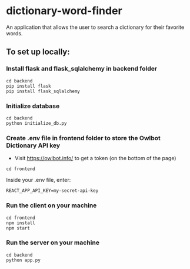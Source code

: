 # dictionary-word-finder
An application that allows the user to search a dictionary for their favorite words.

## To set up locally:
### Install flask and flask_sqlalchemy in backend folder
```
cd backend
pip install flask
pip install flask_sqlalchemy
```

### Initialize database
```
cd backend
python initialize_db.py
```

### Create .env file in frontend folder to store the Owlbot Dictionary API key
- Visit https://owlbot.info/ to get a token (on the bottom of the page)
```
cd frontend
```
Inside your .env file, enter:
```
REACT_APP_API_KEY=my-secret-api-key
```

### Run the client on your machine
```
cd frontend
npm install
npm start
```

### Run the server on your machine
```
cd backend
python app.py
```
